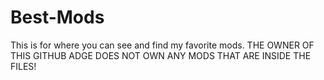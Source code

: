 # Best-Mods
This is for where you can see and find my favorite mods. THE OWNER OF THIS GITHUB ADGE DOES NOT OWN ANY MODS THAT ARE INSIDE THE FILES!
